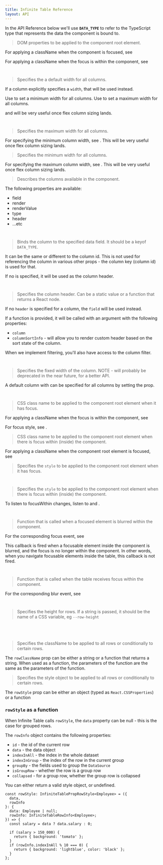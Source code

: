 ```yaml
---
title: Infinite Table Reference
layout: API
---
```


In the API Reference below we'll use **`DATA_TYPE`** to refer to the TypeScript type that represents the data the component is bound to.


<PropTable>

<Prop name="domProps" type="React.HTMLProps<HTMLDivElement>">

> DOM properties to be applied to the component root element.

For applying a className when the component is focused, see <PropLink name="focusedClassName" />

For applying a className when the focus is within the component, see <PropLink name="focusedWithinClassName" />


<Sandpack>

```ts file=domprops-example.page.tsx
```
```ts file=data.ts
```

</Sandpack>

</Prop>

<Prop name="columnDefaultWidth" type="number">

> Specifies the a default width for all columns.

<Note>

If a column explicitly specifies a `width`, that will be used instead.

</Note>

Use <PropLink name="columnMinWidth" /> to set a minimum width for all columns.
Use <PropLink name="columnMaxWidth" /> to set a maximum width for all columns.

<PropLink name="columnMinWidth" /> and <PropLink name="columnMaxWidth" /> will be very useful once flex column sizing lands.

<Sandpack>

```ts file=columnDefaultWidth-example.page.tsx
```
```ts file=data.ts
```

</Sandpack>
</Prop>


<Prop name="columnMaxWidth" type="number">

> Specifies the maximum width for all columns.


For specifying the minimum column width, see <PropLink name="columnMinWidth" />. This will be very useful once flex column sizing lands.

</Prop>

<Prop name="columnMinWidth" type="number">

> Specifies the minimum width for all columns.


For specifying the maximum column width, see <PropLink name="columnMaxWidth" />. This will be very useful once flex column sizing lands.

</Prop>

<Prop name="columns" type="Map<string, InfiniteTableColumn<DATA_TYPE>>">

> Describes the columns available in the component.

The following properties are available:

 * <PropLink name="columns.field">field</PropLink>
 * render
 * renderValue
 * type
 * <PropLink name="columns.header">header</PropLink>
 * ...etc

<Sandpack>

```ts file=columns-example.page.tsx
```
```ts file=data.ts
```

</Sandpack>
</Prop>

<Prop name="columns.field" type="keyof DATA_TYPE">

> Binds the column to the specified data field. It should be a keyof `DATA_TYPE`.

It can be the same or different to the column id. This is not used for referencing the column in various other props - the column key (column id) is used for that.

If no <PropLink name="columns.header" /> is specified, it will be used as the column header.

<Sandpack>

```ts file=columns-example.page.tsx
```
```ts file=data.ts
```

</Sandpack>
</Prop>

<Prop name="columns.header" type="React.ReactNode|({column, columnSortInfo})=>React.ReactNode">

> Specifies the column header. Can be a static value or a function that returns a React node.

<Note>

If no `header` is specified for a column, the `field` will be used instead.

</Note>

If a function is provided, it will be called with an argument with the following properties:

 * `column`
 * `columnSortInfo` - will allow you to render custom header based on the sort state of the column.

When we implement filtering, you'll also have access to the column filter.


<Sandpack>

```ts file=columns-header-example.page.tsx
```
```ts file=data.ts
```

</Sandpack>
</Prop>

<Prop name="columns.width" type="number">

> Specifies the fixed width of the column. NOTE - will probably be deprecated in the near future, for a better API.

<Note>

A default column with can be specified for all columns by setting the <PropLink name="columnDefaultWidth" /> prop.

</Note>

<Sandpack>

```ts file=columns-width-example.page.tsx
```
```ts file=data.ts
```

</Sandpack>

</Prop>

<Prop name="focusedClassName" type="string">

> CSS class name to be applied to the component root element when it has focus.

For applying a className when the focus is within the component, see <PropLink name="focusedWithinClassName" />

For focus style, see <PropLink name="focusedStyle" />.

</Prop>


<Prop name="focusedWithinClassName" type="string">

> CSS class name to be applied to the component root element when there is focus within (inside) the component.

For applying a className when the component root element is focused, see <PropLink name="focusedClassName" />


</Prop>

<Prop name="focusedStyle">

> Specifies the `style` to be applied to the component root element when it has focus.

<Sandpack title="focusedStyle example">

```ts file=focusedStyle-example.page.tsx
```
```ts file=data.ts
```
</Sandpack>
</Prop>

<Prop name="focusedWithinStyle">

> Specifies the `style` to be applied to the component root element when there is focus within (inside) the component.

<Note>

To listen to focusWithin changes, listen to <PropLink name="onFocusWithin" /> and <PropLink name="onBlurWithin" />.

</Note>

<Sandpack title="focusedWithinStyle example - focus an input inside the table to see it in action">

```ts file=focusedWithinStyle-example.page.tsx
```
```ts file=data.ts
```
</Sandpack>

</Prop>

<Prop name="onBlurWithin" type="(event)=> void">

> Function that is called when a focused element is blurred within the component.

For the corresponding focus event, see <PropLink name="onFocusWithin" />

<Note>

This callback is fired when a focusable element inside the component is blurred, and the focus is no longer within the component. In other words, when you navigate focusable elements inside the table, this callback is not fired.

</Note>

<Sandpack title="Blur an input inside the table to see the callback fired">

```ts file=onBlurWithin-example.page.tsx
```
```ts file=data.ts
```
</Sandpack>
</Prop>

<Prop name="onFocusWithin" type="(event)=> void">

> Function that is called when the table receives focus within the component.

For the corresponding blur event, see <PropLink name="onBlurWithin" />

<Sandpack title="Focus an input inside the table to see the callback fired">

```ts file=onFocusWithin-example.page.tsx
```
```ts file=data.ts
```
</Sandpack>


</Prop>

<Prop name="rowHeight" type="number|string" defaultValue={40}>

> Specifies the height for rows. If a string is passed, it should be the name of a CSS variable, eg `--row-height`

<Sandpack title="rowHeight as number">

```ts file=rowHeight-number-example.page.tsx
```
```ts file=data.ts
```
</Sandpack>

<Sandpack title="rowHeight from CSS variable name">

```ts file=rowHeight-cssvar-example.page.tsx
```
```ts file=data.ts
```
</Sandpack>


</Prop>

<Prop name="rowClassName" type="string|({data, rowInfo, rowIndex}) => string">

> Specifies the className to be applied to all rows or conditionally to certain rows.

The `rowClassName` prop can be either a string or a function that returns a string. When used as a function, the parameters of the function are the same as the parameters of the <PropLink name="rowStyle" /> function.


</Prop>

<Prop name="rowStyle" type="CSSProperties|({data, rowInfo, rowIndex}) => CSSProperties">

> Specifies the style object to be applied to all rows or conditionally to certain rows.

The `rowStyle` prop can be either an object (typed as `React.CSSProperties`) or a function


### `rowStyle` as a function 

<APIAnatomy>

<AnatomyStep title="data can be null">

When Infinite Table calls `rowStyle`, the `data` property can be null - this is the case for grouped rows.

</AnatomyStep>

<AnatomyStep title="rowInfo">

The `rowInfo` object contains the following properties:
* `id` - the id of the current row
* `data` - the data object
* `indexInAll` - the index in the whole dataset
* `indexInGroup` - the index of the row in the current group
* `groupBy` - the fields used to group the `DataSource`
* `isGroupRow` - whether the row is a group row
* `collapsed` - for a group row, whether the group row is collapsed

</AnatomyStep>

<AnatomyStep title="return value">

You can either return a valid style object, or undefined.

</AnatomyStep>



```tsx  [[1, 5, "data: Employee | null;"], [2,6,"rowInfo: InfiniteTableRowInfo<Employee>;"], [3,11,"{ background: 'tomato' };"]]
const rowStyle: InfiniteTablePropRowStyle<Employee> = ({
  data,
  rowInfo
}: {
  data: Employee | null;
  rowInfo: InfiniteTableRowInfo<Employee>;
}) => {
  const salary = data ? data.salary : 0;

  if (salary > 150_000) {
    return { background: 'tomato' };
  }
  if (rowInfo.indexInAll % 10 === 0) {
    return { background: 'lightblue', color: 'black' };
  }
};
```
</APIAnatomy>


<Sandpack title="rowStyle example usage">

```ts file=rowStyle-example.page.tsx
```
```ts file=rowStyle-example-columns.ts
```
</Sandpack>


</Prop>

</PropTable> 


